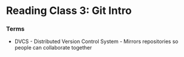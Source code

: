 # Reading Class 3: Git Intro

### Terms
* DVCS - Distributed Version Control System - Mirrors repositories so people can collaborate together

